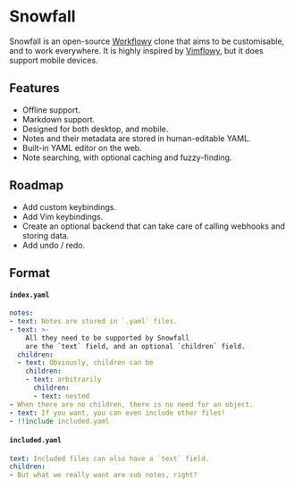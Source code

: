 Snowfall
==========

Snowfall is an open-source [Workflowy](https://workflowy.com) clone that aims to
be customisable, and to work everywhere. It is highly inspired by
[Vimflowy](https://github.com/WuTheFWasThat/vimflowy), but it does support mobile devices.


## Features
- Offline support.
- Markdown support.
- Designed for both desktop, and mobile.
- Notes and their metadata are stored in human-editable YAML.
- Built-in YAML editor on the web.
- Note searching, with optional caching and fuzzy-finding.


## Roadmap
- Add custom keybindings.
- Add Vim keybindings.
- Create an optional backend that can take care of calling webhooks and storing data.
- Add undo / redo.


## Format

#### `index.yaml`

```yaml
notes:
- text: Notes are stored in `.yaml` files.
- text: >-
    All they need to be supported by Snowfall
    are the `text` field, and an optional `children` field.
  children:
  - text: Obviously, children can be
    children:
    - text: arbitrarily
      children:
      - text: nested
- When there are no children, there is no need for an object.
- text: If you want, you can even include other files!
- !!include included.yaml
```

#### `included.yaml`

```yaml
text: Included files can also have a `text` field.
children:
- But what we really want are sub notes, right?
```
